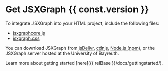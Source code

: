 # Get JSXGraph {{ const.version }}

To integrate JSXGraph into your HTML project, include the following files:

- [jsxgraphcore.js](https://jsxgraph.org/distrib/jsxgraphcore.js)
- [jsxgraph.css](https://jsxgraph.org/distrib/jsxgraph.css)

You can download JSXGraph from
[jsDelivr](https://www.jsdelivr.com/package/npm/jsxgraph),
[cdnjs](https://cdnjs.com/libraries/jsxgraph),
[Node.js (npm)](https://www.npmjs.com/package/jsxgraph), or
the JSXGraph server hosted at the University of Bayreuth.

Learn more about getting started [here]({{ relBase }}/docs/gettingstarted/).

